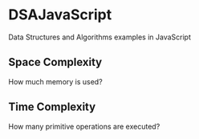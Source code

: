 # DSAJavaScript

Data Structures and Algorithms examples in JavaScript

## Space Complexity

How much memory is used?

## Time Complexity

How many primitive operations are executed?
